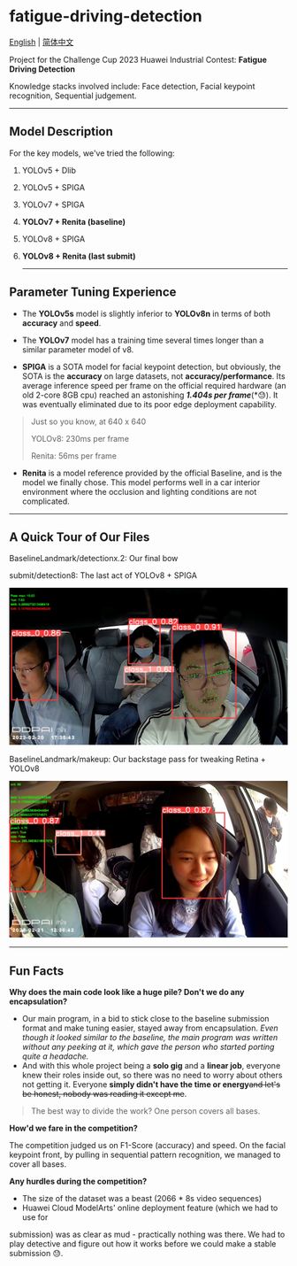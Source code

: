 # fatigue-driving-detection
[English](README.md) | [简体中文](README.zh-CN.md)

Project for the Challenge Cup 2023 Huawei Industrial Contest: **Fatigue Driving Detection**

Knowledge stacks involved include: Face detection, Facial keypoint recognition, Sequential judgement.

---

## Model Description

For the key models, we've tried the following:

1. YOLOv5 + Dlib
2. YOLOv5 + SPIGA
3. YOLOv7 + SPIGA
4. **YOLOv7 + Renita (baseline)**
5. YOLOv8 + SPIGA
6. **YOLOv8 + Renita (last submit)**
    
    ---
    

## Parameter Tuning Experience

- The **YOLOv5s** model is slightly inferior to **YOLOv8n** in terms of both **accuracy** and **speed**.
  
- The **YOLOv7** model has a training time several times longer than a similar parameter model of v8.

- **SPIGA** is a SOTA model for facial keypoint detection, but obviously, the SOTA is the **accuracy** on large datasets, not **accuracy/performance**. Its average inference speed per frame on the official required hardware (an old 2-core 8GB cpu) reached an astonishing ***1.404s per frame***(*😓). It was eventually eliminated due to its poor edge deployment capability.
> Just so you know, at 640 x 640
> 
> YOLOv8: 230ms per frame
> 
> Renita: 56ms per frame
> 
- **Renita** is a model reference provided by the official Baseline, and is the model we finally chose. This model performs well in a car interior environment where the occlusion and lighting conditions are not complicated.

---

## A Quick Tour of Our Files

BaselineLandmark/detectionx.2: Our final bow

submit/detection8: The last act of YOLOv8 + SPIGA

![Untitled](README/Untitled.jpeg)

BaselineLandmark/makeup: Our backstage pass for tweaking Retina + YOLOv8

![frame_120.jpg](README/frame_120.jpg)


---

## Fun Facts

**Why does the main code look like a huge pile? Don't we do any encapsulation?**

- Our main program, in a bid to stick close to the baseline submission format and make tuning easier, stayed away from encapsulation. *Even though it looked similar to the baseline, the main program was written without any peeking at it, which gave the person who started porting quite a headache.*
- And with this whole project being a **solo gig** and a **linear job**, everyone knew their roles inside out, so there was no need to worry about others not getting it. Everyone **simply didn't have the time or energy**~~and let's be honest, nobody was reading it except me~~.

> The best way to divide the work? One person covers all bases.
> 

**How'd we fare in the competition?**

The competition judged us on F1-Score (accuracy) and speed. On the facial keypoint front, by pulling in sequential pattern recognition, we managed to cover all bases.

**Any hurdles during the competition?**

- The size of the dataset was a beast (2066 * 8s video sequences)
- Huawei Cloud ModelArts' online deployment feature (which we had to use for

 submission) was as clear as mud - practically nothing was there. We had to play detective and figure out how it works before we could make a stable submission 😓.